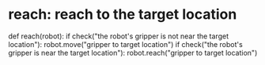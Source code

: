 # reach: reach to the target location
def reach(robot):
    if check("the robot's gripper is not near the target location"):
        robot.move("gripper to target location")
    if check("the robot's gripper is near the target location"):
        robot.reach("gripper to target location")